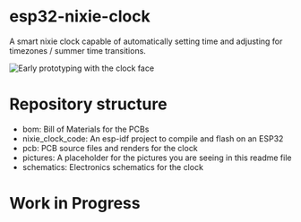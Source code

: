 # esp32-nixie-clock

A smart nixie clock capable of automatically setting time and adjusting for timezones / summer time transitions.

![Early prototyping with the clock face](https://raw.githubusercontent.com/tonyp7/esp32-nixie-clock/master/pictures/face-clock-wip.jpg)

# Repository structure

- bom: Bill of Materials for the PCBs
- nixie_clock_code: An esp-idf project to compile and flash on an ESP32
- pcb: PCB source files and renders for the clock
- pictures: A placeholder for the pictures you are seeing in this readme file
- schematics: Electronics schematics for the clock

# Work in Progress

